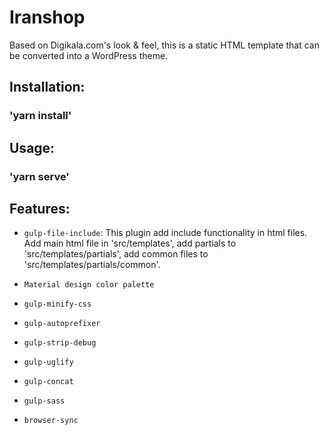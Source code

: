 # Iranshop
Based on Digikala.com's look & feel, this is a static HTML template that can be converted into a WordPress theme.

## Installation:

### 'yarn install'


## Usage:

### 'yarn serve'

## Features:

* `gulp-file-include`: This plugin add include functionality in html files. Add main html file in 'src/templates', add partials to 'src/templates/partials', add common files to 'src/templates/partials/common'.

* `Material design color palette`

* `gulp-minify-css`

* `gulp-autoprefixer`

* `gulp-strip-debug`

* `gulp-uglify`

* `gulp-concat`

* `gulp-sass`

* `browser-sync`
